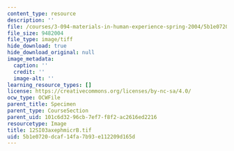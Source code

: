 ```yaml
---
content_type: resource
description: ''
file: /courses/3-094-materials-in-human-experience-spring-2004/5b1e0720dcaf14fa7b93e112209d165d_12SI03axephmicrB.tif
file_size: 9482004
file_type: image/tiff
hide_download: true
hide_download_original: null
image_metadata:
  caption: ''
  credit: ''
  image-alt: ''
learning_resource_types: []
license: https://creativecommons.org/licenses/by-nc-sa/4.0/
ocw_type: OCWFile
parent_title: Specimen
parent_type: CourseSection
parent_uid: 101c6d32-96cb-7ef7-f8f2-ac2616ed2216
resourcetype: Image
title: 12SI03axephmicrB.tif
uid: 5b1e0720-dcaf-14fa-7b93-e112209d165d
---
```

